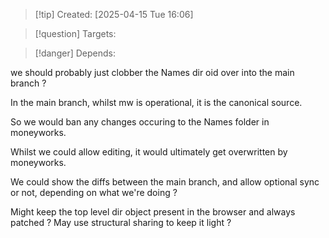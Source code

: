 
>[!tip] Created: [2025-04-15 Tue 16:06]

>[!question] Targets: 

>[!danger] Depends: 

we should probably just clobber the Names dir oid over into the main branch ?

In the main branch, whilst mw is operational, it is the canonical source.

So we would ban any changes occuring to the Names folder in moneyworks.

Whilst we could allow editing, it would ultimately get overwritten by moneyworks.

We could show the diffs between the main branch, and allow optional sync or not, depending on what we're doing ?

Might keep the top level dir object present in the browser and always patched ?
May use structural sharing to keep it light ?